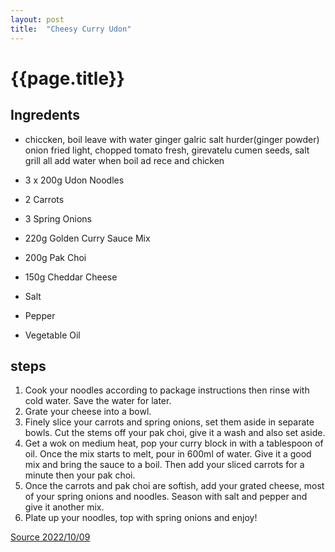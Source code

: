 ```yaml
---
layout: post
title:  "Cheesy Curry Udon"
---
```


# {{page.title}}

## Ingredents

* chiccken, boil leave with water ginger galric salt hurder(ginger powder)
onion fried light, chopped tomato fresh, girevatelu cumen seeds, salt grill all add water
when boil ad rece and chicken


* 3 x 200g Udon Noodles
* 2 Carrots
* 3 Spring Onions
* 220g Golden Curry Sauce Mix
* 200g Pak Choi
* 150g Cheddar Cheese
* Salt
* Pepper
* Vegetable Oil

## steps
1. Cook your noodles according to package instructions then rinse with cold water. Save the water for later.
2. Grate your cheese into a bowl.
3. Finely slice your carrots and spring onions, set them aside in separate bowls. Cut the stems off your pak choi, give it a wash and also set aside.
4. Get a wok on medium heat, pop your curry block in with a tablespoon of oil. Once the mix starts to melt, pour in 600ml of water. Give it a good mix and bring the sauce to a boil. Then add your sliced carrots for a minute then your pak choi.
5. Once the carrots and pak choi are softish, add your grated cheese, most of your spring onions and noodles. Season with salt and pepper and give it another mix.
6. Plate up your noodles, top with spring onions and enjoy!

[Source 2022/10/09](https://www.mob.co.uk/recipes/chip-chop-cheesy-curry-udon)